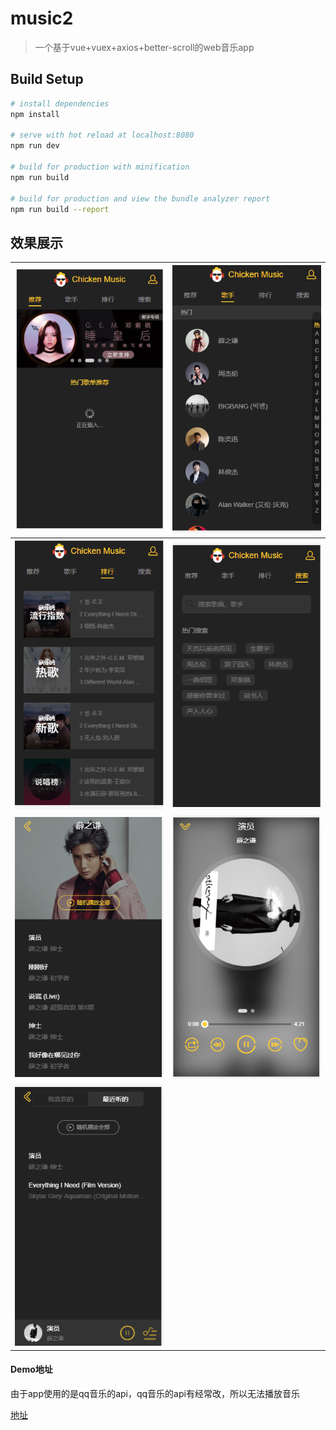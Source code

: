 # music2

> 一个基于vue+vuex+axios+better-scroll的web音乐app

## Build Setup

``` bash
# install dependencies
npm install

# serve with hot reload at localhost:8080
npm run dev

# build for production with minification
npm run build

# build for production and view the bundle analyzer report
npm run build --report
```

## 效果展示

| ![](https://github.com/sanfengliao/vue-music/raw/master/xiaoguo/home.PNG) | ![](https://github.com/sanfengliao/vue-music/raw/master/xiaoguo/singer.PNG) |
| ------------------------------------------------------------ | ------------------------------------------------------------ |
| ![](https://github.com/sanfengliao/vue-music/raw/master/xiaoguo/rank.png) | ![](https://github.com/sanfengliao/vue-music/raw/master/xiaoguo/search.PNG) |
| ![](https://github.com/sanfengliao/vue-music/raw/master/xiaoguo/gesouzhuye.PNG) | ![](https://github.com/sanfengliao/vue-music/raw/master/xiaoguo/play.PNG) |
| ![](https://github.com/sanfengliao/vue-music/raw/master/xiaoguo/history.PNG) |                                                              |

#### Demo地址

由于app使用的是qq音乐的api，qq音乐的api有经常改，所以无法播放音乐

[地址](http://47.100.108.131:3002)
